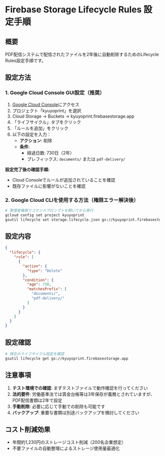 # Firebase Storage Lifecycle Rules 設定手順

## 概要
PDF配信システムで配信されたファイルを2年後に自動削除するためのLifecycle Rules設定手順です。

## 設定方法

### 1. Google Cloud Console GUI設定（推奨）

1. [Google Cloud Console](https://console.cloud.google.com/)にアクセス
2. プロジェクト「kyuyoprint」を選択
3. Cloud Storage → Buckets → kyuyoprint.firebasestorage.app
4. 「ライフサイクル」タブをクリック
5. 「ルールを追加」をクリック
6. 以下の設定を入力：
   - **アクション**: 削除
   - **条件**: 
     - 経過日数: 730日（2年）
     - プレフィックス: `documents/` または `pdf-delivery/`

**設定完了後の確認手順:**
- Cloud Consoleでルールが追加されていることを確認
- 既存ファイルに影響がないことを確認

### 2. Google Cloud CLIを使用する方法（権限エラー解決後）

```bash
# 管理者権限でコマンドプロンプトを開いてから実行
gcloud config set project kyuyoprint
gsutil lifecycle set storage.lifecycle.json gs://kyuyoprint.firebasestorage.app
```

## 設定内容

```json
{
  "lifecycle": {
    "rule": [
      {
        "action": {
          "type": "Delete"
        },
        "condition": {
          "age": 730,
          "matchesPrefix": [
            "documents/",
            "pdf-delivery/"
          ]
        }
      }
    ]
  }
}
```

## 設定確認

```bash
# 現在のライフサイクル設定を確認
gsutil lifecycle get gs://kyuyoprint.firebasestorage.app
```

## 注意事項

1. **テスト環境での確認**: まずテストファイルで動作確認を行ってください
2. **法的要件**: 労働基準法では賃金台帳等は3年保存が義務とされていますが、PDF配信書類は2年で設定
3. **手動削除**: 必要に応じて手動での削除も可能です
4. **バックアップ**: 重要な書類は別途バックアップを検討してください

## コスト削減効果

- 年間約1,230円のストレージコスト削減（200名企業想定）
- 不要ファイルの自動整理によるストレージ使用量最適化